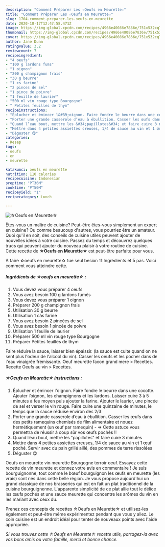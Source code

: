 ```yaml
---
description: "Comment Préparer Les ☆Oeufs en Meurette☆"
title: "Comment Préparer Les ☆Oeufs en Meurette☆"
slug: 1704-comment-preparer-les-oeufs-en-meurette
date: 2020-10-17T12:47:58.471Z
image: https://img-global.cpcdn.com/recipes/4966e40086e7836e/751x532cq70/☆oeufs-en-meurette☆-photo-principale-de-la-recette.jpg
thumbnail: https://img-global.cpcdn.com/recipes/4966e40086e7836e/751x532cq70/☆oeufs-en-meurette☆-photo-principale-de-la-recette.jpg
cover: https://img-global.cpcdn.com/recipes/4966e40086e7836e/751x532cq70/☆oeufs-en-meurette☆-photo-principale-de-la-recette.jpg
author: Jane Dunn
ratingvalue: 3.2
reviewcount: 7
recipeingredient:
- "4 oeufs"
- "100 g lardons fums"
- "1 oignon"
- "200 g champignon frais"
- "30 g beurre"
- "1 cs farine"
- "2 pinces de sel"
- "1 pince de poivre"
- "1 feuille de laurier"
- "500 ml vin rouge type Bourgogne"
- " Petites feuilles de thym"
recipeinstructions:
- "Éplucher et émincer l&#39;oignon. Faire fondre le beurre dans une cocotte. Ajouter l’oignon, les champignons et les lardons. Laisser cuire 3 à 5 minutes à feu moyen puis ajouter la farine. Ajouter le laurier, une pincée de sel et verser le vin rouge. Faire cuire une quinzaine de minutes, le temps que la sauce réduise environ des 2/3"
- "Porter une grande casserole d’eau à ébullition. Casser les œufs dans des petits ramequins chemisés de film alimentaire et nouez hermétiquement (un œuf par ramequin)  =&gt; Cette astuce vous permettra de réussir à coup sûr vos œufs pochés !!"
- "Quand l’eau bout, mettre les &#34;papillotes&#34; et faire cuire 3 minutes"
- "Mettre dans 4 petites assiettes creuses, 1/4 de sauce au vin et 1 œuf poché. Servir avec du pain grillé aillé, des pommes de terre rissolées"
- "Déguster 😋"
categories:
- Resep
tags:
- oeufs
- en
- meurette

katakunci: oeufs en meurette 
nutrition: 110 calories
recipecuisine: Indonesian
preptime: "PT36M"
cooktime: "PT50M"
recipeyield: "1"
recipecategory: Lunch

---
```



![☆Oeufs en Meurette☆](https://img-global.cpcdn.com/recipes/4966e40086e7836e/751x532cq70/☆oeufs-en-meurette☆-photo-principale-de-la-recette.jpg)

Êtes-vous un maître de cuisine? Peut-être êtes-vous simplement un expert en cuisine? Ou comme beaucoup d'autres, vous pourriez être un amateur. Quoi qu'il en soit, des conseils de cuisine utiles peuvent ajouter de nouvelles idées à votre cuisine. Passez du temps et découvrez quelques trucs qui peuvent ajouter du nouveau plaisir à votre routine de cuisine. Cette recette de <strong> ☆Oeufs en Meurette☆ </strong> est peut-être parfaite pour vous.

<!--inarticleads1-->

À faire ☆oeufs en meurette☆ tue seul besion 11 Ingrédients et 5 pas. Voici comment vous atteindre cette.

##### Ingrédients de ☆oeufs en meurette☆ :

1. Vous devez vous préparer 4 oeufs
1. Vous avez besoin 100 g lardons fumés
1. Vous devez vous préparer 1 oignon
1. Préparer 200 g champignon frais
1. Utilisation 30 g beurre
1. Utilisation 1 càs farine
1. Vous avez besoin 2 pincées de sel
1. Vous avez besoin 1 pincée de poivre
1. Utilisation 1 feuille de laurier
1. Préparer 500 ml vin rouge type Bourgogne
1. Préparer  Petites feuilles de thym


Faire réduire la sauce, laisser bien épaissir. (la sauce est cuite quand on ne sent plus l&#39;odeur de l&#39;alcool du vin). Casser les oeufs et les pocher dans de l&#39;eau vinaigrée frémissante. Oeuf meurette facon grand mere &gt; Recettes. Recette Oeufs au vin &gt; Recettes. 

<!--inarticleads2-->

##### ☆Oeufs en Meurette☆ instructions :

1. Éplucher et émincer l&#39;oignon. Faire fondre le beurre dans une cocotte. Ajouter l’oignon, les champignons et les lardons. Laisser cuire 3 à 5 minutes à feu moyen puis ajouter la farine. Ajouter le laurier, une pincée de sel et verser le vin rouge. Faire cuire une quinzaine de minutes, le temps que la sauce réduise environ des 2/3
1. Porter une grande casserole d’eau à ébullition. Casser les œufs dans des petits ramequins chemisés de film alimentaire et nouez hermétiquement (un œuf par ramequin)  - =&gt; Cette astuce vous permettra de réussir à coup sûr vos œufs pochés !!
1. Quand l’eau bout, mettre les &#34;papillotes&#34; et faire cuire 3 minutes
1. Mettre dans 4 petites assiettes creuses, 1/4 de sauce au vin et 1 œuf poché. Servir avec du pain grillé aillé, des pommes de terre rissolées
1. Déguster 😋


Oeufs en meurette vin meurette Bourgogne terroir oeuf. Essayez cette recette de vin meurette et donnez votre avis en commentaire ! Je suis bourguignonne, tout comme le bœuf bourguignon les œufs en meurette (les vrais) sont nés dans cette belle région. Je vous propose aujourd&#39;hui un grand classique de nos brasseries qui est en fait un plat traditionnel de la cuisine bourguignonne. L&#39;apparente simplicité de ce plat allie tout le délice les œufs pochés et une sauce meurette qui concentre les arômes du vin en les mariant avec ceux du. 

<!--inarticleads1-->

<p>
Prenez ces concepts de recettes ☆Oeufs en Meurette☆ et utilisez-les également et peut-être même expérimentez pendant que vous y allez. Le coin cuisine est un endroit idéal pour tenter de nouveaux points avec l'aide appropriée.
</p>

<p>
<i>Si vous trouvez cette ☆Oeufs en Meurette☆ recette utile, partagez-la avec vos bons amis ou votre famille, merci et bonne chance.</i>
</p>
